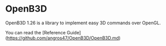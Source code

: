 # OpenB3D

OpenB3D 1.26 is a library to implement easy 3D commands over OpenGL.

You can read the [Reference Guide] (https://github.com/angros47/OpenB3D/OpenB3D.md)
